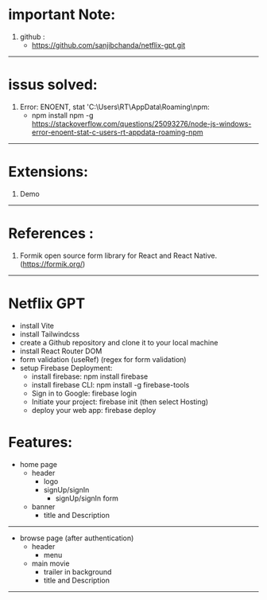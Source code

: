 # important Note:

1. github :
   - https://github.com/sanjibchanda/netflix-gpt.git

---

# issus solved:

1. Error: ENOENT, stat 'C:\Users\RT\AppData\Roaming\npm:
   - npm install npm -g
     https://stackoverflow.com/questions/25093276/node-js-windows-error-enoent-stat-c-users-rt-appdata-roaming-npm

---

# Extensions:

1. Demo

---

# References :

1. Formik open source form library for React and React Native. (https://formik.org/)

---

# Netflix GPT

- install Vite
- install Tailwindcss
- create a Github repository and clone it to your local machine
- install React Router DOM
- form validation (useRef) (regex for form validation)
- setup Firebase Deployment:
  - install firebase: npm install firebase
  - install firebase CLI: npm install -g firebase-tools
  - Sign in to Google: firebase login
  - Initiate your project: firebase init (then select Hosting)
  - deploy your web app: firebase deploy

# Features:

- home page
  - header
    - logo
    - signUp/signIn
      - signUp/signIn form
  - banner
    - title and Description

---

- browse page (after authentication)
  - header
    - menu
  - main movie
    - trailer in background
    - title and Description

---
